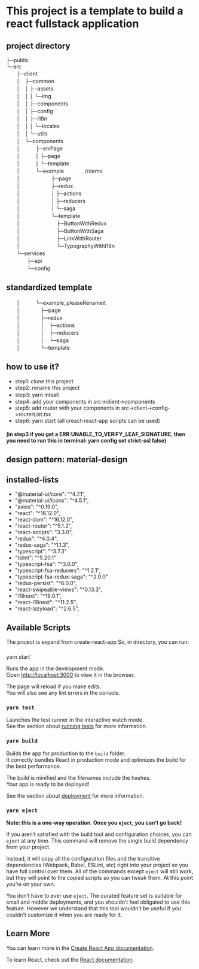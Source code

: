# This project is a template to build a react fullstack application

## project directory
├─public  
└─src  
　　├─client  
　　│　├─common  
　　│　│  ├─assets  
　　│　│  │  └─img  
　　│　│  ├─components  
　　│　│  ├─config  
　　│　│  ├─i18n  
　　│　│  │  └─locales  
　　│　│  └─utils  
　　│　└─components  
　　│　　　├─errPage  
　　│　　　│  ├─page  
　　│　　　│  └─template  
　　│　　　└─example　　　　//demo  
　　│　　　　　　├─page  
　　│　　　　　　├─redux  
　　│　　　　　　│  ├─actions  
　　│　　　　　　│  ├─reducers  
　　│　　　　　　│  └─saga  
　　│　　　　　　└─template  
　　│　　　　　　　├─ButtonWithRedux  
　　│　　　　　　　├─ButtonWithSaga  
　　│　　　　　　　├─LinkWithRouter  
　　│　　　　　　　└─TypographyWithI18n  
　　└─services  
　　　　├─api  
　　　　└─config  

## standardized template
　　│　　　└─example_pleaseRenameit  
　　│　　　　├─page  
　　│　　　　├─redux  
　　│　　　　│　├─actions  
　　│　　　　│　├─reducers  
　　│　　　　│　└─saga  
　　│　　　　└─template  

## how to use it?
- step1: clone this project
- step2: rename this project
- step3: yarn intsall　　
- step4: add your components in src->client->components
- step5: add router with your components in src->client->config->routerList.tsx
- step6: yarn start (all creact-react-app scripts can be used)
#### (in step3 if you get a ERR:UNABLE_TO_VERIFY_LEAF_SIGNATURE, then you need to run this in terminal: yarn config set strict-ssl false)

## design pattern:  material-design

## installed-lists
-   "@material-ui/core": "^4.7.1",
-   "@material-ui/icons": "^4.5.1",
-   "axios": "^0.19.0",
-   "react": "^16.12.0",
-   "react-dom": "^16.12.0",
-   "react-router": "^5.1.2",
-   "react-scripts": "3.3.0",
-   "redux": "^4.0.4",
-   "redux-saga": "^1.1.3",
-   "typescript": "^3.7.3"
-   "tslint": "^5.20.1"
-   "typescript-fsa": "^3.0.0",
-   "typescript-fsa-reducers": "^1.2.1",
-   "typescript-fsa-redux-saga": "^2.0.0"
-   "redux-persist": "^6.0.0",
-   "react-swipeable-views": "^0.13.3",
-   "i18next": "^19.0.1",
-   "react-i18next": "^11.2.5",
-   "react-lazyload": "^2.6.5",


## Available Scripts
The project is expand from create-react-app
So, in  directory, you can run:

### 
yarn start`

Runs the app in the development mode.<br />
Open [http://localhost:3000](http://localhost:3000) to view it in the browser.

The page will reload if you make edits.<br />
You will also see any lint errors in the console.

### `yarn test`

Launches the test runner in the interactive watch mode.<br />
See the section about [running tests](https://facebook.github.io/create-react-app/docs/running-tests) for more information.

### `yarn build`

Builds the app for production to the `build` folder.<br />
It correctly bundles React in production mode and optimizes the build for the best performance.

The build is minified and the filenames include the hashes.<br />
Your app is ready to be deployed!

See the section about [deployment](https://facebook.github.io/create-react-app/docs/deployment) for more information.

### `yarn eject`

**Note: this is a one-way operation. Once you `eject`, you can’t go back!**

If you aren’t satisfied with the build tool and configuration choices, you can `eject` at any time. This command will remove the single build dependency from your project.

Instead, it will copy all the configuration files and the transitive dependencies (Webpack, Babel, ESLint, etc) right into your project so you have full control over them. All of the commands except `eject` will still work, but they will point to the copied scripts so you can tweak them. At this point you’re on your own.

You don’t have to ever use `eject`. The curated feature set is suitable for small and middle deployments, and you shouldn’t feel obligated to use this feature. However we understand that this tool wouldn’t be useful if you couldn’t customize it when you are ready for it.

## Learn More

You can learn more in the [Create React App documentation](https://facebook.github.io/create-react-app/docs/getting-started).

To learn React, check out the [React documentation](https://reactjs.org/).
